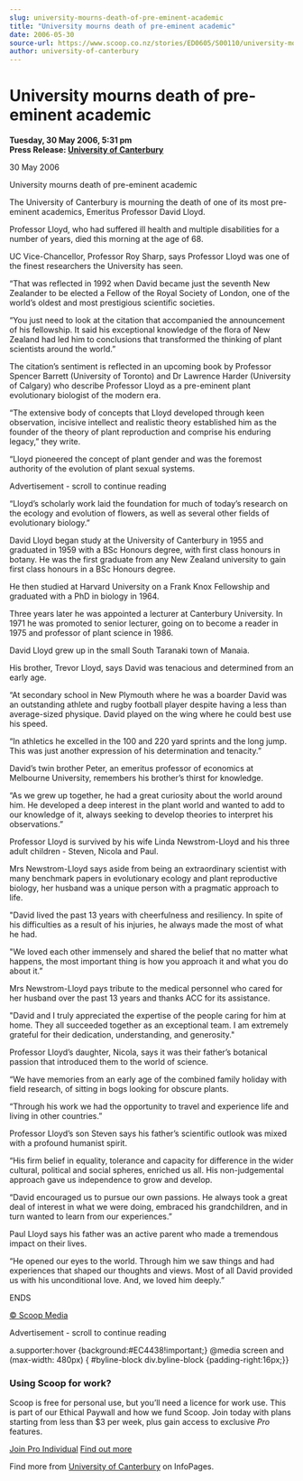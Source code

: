 ```yaml
---
slug: university-mourns-death-of-pre-eminent-academic
title: "University mourns death of pre-eminent academic"
date: 2006-05-30
source-url: https://www.scoop.co.nz/stories/ED0605/S00110/university-mourns-death-of-pre-eminent-academic.htm
author: university-of-canterbury
---
```

University mourns death of pre-eminent academic
===============================================

**Tuesday, 30 May 2006, 5:31 pm**  
**Press Release: [University of Canterbury](https://info.scoop.co.nz/University_of_Canterbury)**

30 May 2006

University mourns death of pre-eminent academic

The University of Canterbury is mourning the death of one of its most pre-eminent academics, Emeritus Professor David Lloyd.

Professor Lloyd, who had suffered ill health and multiple disabilities for a number of years, died this morning at the age of 68.

UC Vice-Chancellor, Professor Roy Sharp, says Professor Lloyd was one of the finest researchers the University has seen.

“That was reflected in 1992 when David became just the seventh New Zealander to be elected a Fellow of the Royal Society of London, one of the world’s oldest and most prestigious scientific societies.

“You just need to look at the citation that accompanied the announcement of his fellowship. It said his exceptional knowledge of the flora of New Zealand had led him to conclusions that transformed the thinking of plant scientists around the world.”

The citation’s sentiment is reflected in an upcoming book by Professor Spencer Barrett (University of Toronto) and Dr Lawrence Harder (University of Calgary) who describe Professor Lloyd as a pre-eminent plant evolutionary biologist of the modern era.

“The extensive body of concepts that Lloyd developed through keen observation, incisive intellect and realistic theory established him as the founder of the theory of plant reproduction and comprise his enduring legacy,” they write.

“Lloyd pioneered the concept of plant gender and was the foremost authority of the evolution of plant sexual systems.

Advertisement - scroll to continue reading





“Lloyd’s scholarly work laid the foundation for much of today’s research on the ecology and evolution of flowers, as well as several other fields of evolutionary biology.”

David Lloyd began study at the University of Canterbury in 1955 and graduated in 1959 with a BSc Honours degree, with first class honours in botany. He was the first graduate from any New Zealand university to gain first class honours in a BSc Honours degree.

He then studied at Harvard University on a Frank Knox Fellowship and graduated with a PhD in biology in 1964.

Three years later he was appointed a lecturer at Canterbury University. In 1971 he was promoted to senior lecturer, going on to become a reader in 1975 and professor of plant science in 1986.

David Lloyd grew up in the small South Taranaki town of Manaia.

His brother, Trevor Lloyd, says David was tenacious and determined from an early age.

“At secondary school in New Plymouth where he was a boarder David was an outstanding athlete and rugby football player despite having a less than average-sized physique. David played on the wing where he could best use his speed.

“In athletics he excelled in the 100 and 220 yard sprints and the long jump. This was just another expression of his determination and tenacity.”

David’s twin brother Peter, an emeritus professor of economics at Melbourne University, remembers his brother’s thirst for knowledge.

“As we grew up together, he had a great curiosity about the world around him. He developed a deep interest in the plant world and wanted to add to our knowledge of it, always seeking to develop theories to interpret his observations.”

Professor Lloyd is survived by his wife Linda Newstrom-Lloyd and his three adult children - Steven, Nicola and Paul.

Mrs Newstrom-Lloyd says aside from being an extraordinary scientist with many benchmark papers in evolutionary ecology and plant reproductive biology, her husband was a unique person with a pragmatic approach to life.

"David lived the past 13 years with cheerfulness and resiliency. In spite of his difficulties as a result of his injuries, he always made the most of what he had.

"We loved each other immensely and shared the belief that no matter what happens, the most important thing is how you approach it and what you do about it.”

Mrs Newstrom-Lloyd pays tribute to the medical personnel who cared for her husband over the past 13 years and thanks ACC for its assistance.

"David and I truly appreciated the expertise of the people caring for him at home. They all succeeded together as an exceptional team. I am extremely grateful for their dedication, understanding, and generosity."

Professor Lloyd’s daughter, Nicola, says it was their father’s botanical passion that introduced them to the world of science.

“We have memories from an early age of the combined family holiday with field research, of sitting in bogs looking for obscure plants.

“Through his work we had the opportunity to travel and experience life and living in other countries.”

Professor Lloyd’s son Steven says his father’s scientific outlook was mixed with a profound humanist spirit.

“His firm belief in equality, tolerance and capacity for difference in the wider cultural, political and social spheres, enriched us all. His non-judgemental approach gave us independence to grow and develop.

“David encouraged us to pursue our own passions. He always took a great deal of interest in what we were doing, embraced his grandchildren, and in turn wanted to learn from our experiences.”

Paul Lloyd says his father was an active parent who made a tremendous impact on their lives.

“He opened our eyes to the world. Through him we saw things and had experiences that shaped our thoughts and views. Most of all David provided us with his unconditional love. And, we loved him deeply.”

  
ENDS

[© Scoop Media](http://www.scoop.co.nz/about/terms.html)  

Advertisement - scroll to continue reading



a.supporter:hover {background:#EC4438!important;} @media screen and (max-width: 480px) { #byline-block div.byline-block {padding-right:16px;}}

### Using Scoop for work?

Scoop is free for personal use, but you’ll need a licence for work use. This is part of our Ethical Paywall and how we fund Scoop. Join today with plans starting from less than $3 per week, plus gain access to exclusive _Pro_ features.  
  
[Join Pro Individual](https://pro.scoop.co.nz/Individual/?from=ProIn24) [Find out more](https://pro.scoop.co.nz/using-scoop-for-work/?from=ProIn24)

Find more from [University of Canterbury](https://info.scoop.co.nz/University_of_Canterbury) on InfoPages.
